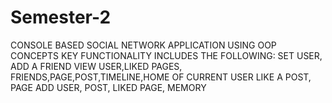 # Semester-2
CONSOLE BASED SOCIAL NETWORK APPLICATION USING OOP CONCEPTS
KEY FUNCTIONALITY INCLUDES THE FOLLOWING: 
SET USER, ADD A FRIEND
VIEW USER,LIKED PAGES, FRIENDS,PAGE,POST,TIMELINE,HOME OF CURRENT USER
LIKE A POST, PAGE 
ADD USER, POST, LIKED PAGE, MEMORY
